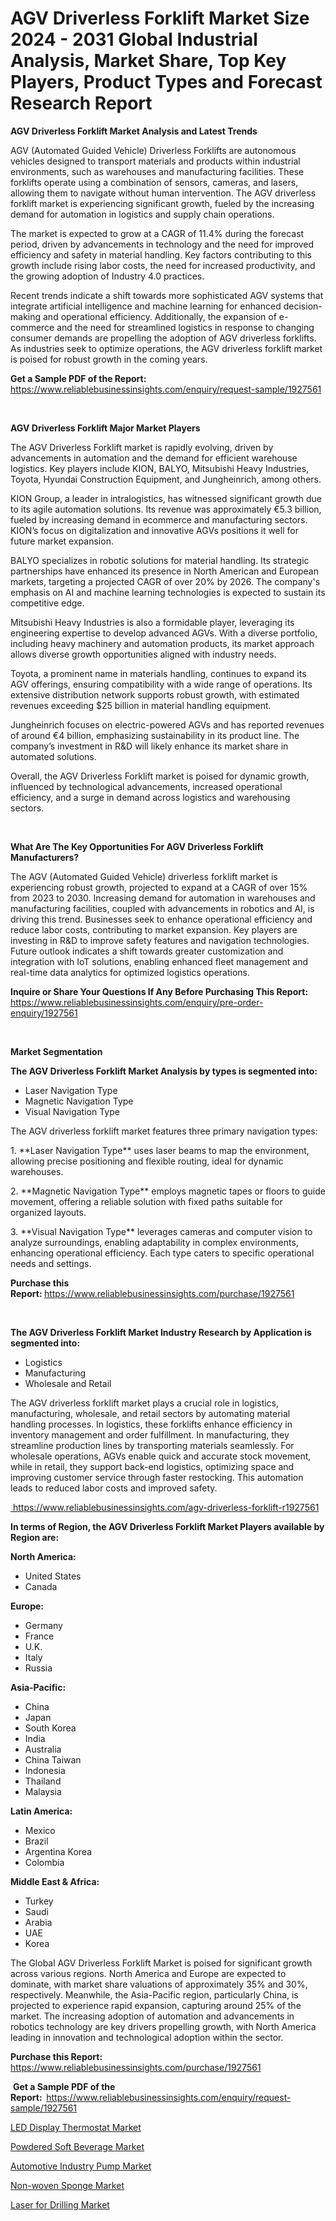 <p><h1>AGV Driverless Forklift Market Size 2024 - 2031 Global Industrial Analysis, Market Share, Top Key Players, Product Types and Forecast Research Report</h1></p><p><strong>AGV Driverless Forklift Market Analysis and Latest Trends</strong></p>
<p><p>AGV (Automated Guided Vehicle) Driverless Forklifts are autonomous vehicles designed to transport materials and products within industrial environments, such as warehouses and manufacturing facilities. These forklifts operate using a combination of sensors, cameras, and lasers, allowing them to navigate without human intervention. The AGV driverless forklift market is experiencing significant growth, fueled by the increasing demand for automation in logistics and supply chain operations. </p><p>The market is expected to grow at a CAGR of 11.4% during the forecast period, driven by advancements in technology and the need for improved efficiency and safety in material handling. Key factors contributing to this growth include rising labor costs, the need for increased productivity, and the growing adoption of Industry 4.0 practices. </p><p>Recent trends indicate a shift towards more sophisticated AGV systems that integrate artificial intelligence and machine learning for enhanced decision-making and operational efficiency. Additionally, the expansion of e-commerce and the need for streamlined logistics in response to changing consumer demands are propelling the adoption of AGV driverless forklifts. As industries seek to optimize operations, the AGV driverless forklift market is poised for robust growth in the coming years.</p></p>
<p><strong>Get a Sample PDF of the Report:&nbsp;</strong> <a href="https://www.reliablebusinessinsights.com/enquiry/request-sample/1927561?utm_campaign=1571&utm_medium=2&utm_source=Github&utm_content=ia&utm_term=25102024&utm_id=agv-driverless-forklift">https://www.reliablebusinessinsights.com/enquiry/request-sample/1927561</a></p>
<p>&nbsp;</p>
<p><strong>AGV Driverless Forklift Major Market Players</strong></p>
<p><p>The AGV Driverless Forklift market is rapidly evolving, driven by advancements in automation and the demand for efficient warehouse logistics. Key players include KION, BALYO, Mitsubishi Heavy Industries, Toyota, Hyundai Construction Equipment, and Jungheinrich, among others.</p><p>KION Group, a leader in intralogistics, has witnessed significant growth due to its agile automation solutions. Its revenue was approximately €5.3 billion, fueled by increasing demand in ecommerce and manufacturing sectors. KION’s focus on digitalization and innovative AGVs positions it well for future market expansion.</p><p>BALYO specializes in robotic solutions for material handling. Its strategic partnerships have enhanced its presence in North American and European markets, targeting a projected CAGR of over 20% by 2026. The company's emphasis on AI and machine learning technologies is expected to sustain its competitive edge.</p><p>Mitsubishi Heavy Industries is also a formidable player, leveraging its engineering expertise to develop advanced AGVs. With a diverse portfolio, including heavy machinery and automation products, its market approach allows diverse growth opportunities aligned with industry needs.</p><p>Toyota, a prominent name in materials handling, continues to expand its AGV offerings, ensuring compatibility with a wide range of operations. Its extensive distribution network supports robust growth, with estimated revenues exceeding $25 billion in material handling equipment.</p><p>Jungheinrich focuses on electric-powered AGVs and has reported revenues of around €4 billion, emphasizing sustainability in its product line. The company’s investment in R&D will likely enhance its market share in automated solutions.</p><p>Overall, the AGV Driverless Forklift market is poised for dynamic growth, influenced by technological advancements, increased operational efficiency, and a surge in demand across logistics and warehousing sectors.</p></p>
<p>&nbsp;</p>
<p><strong>What Are The Key Opportunities For AGV Driverless Forklift Manufacturers?</strong></p>
<p><p>The AGV (Automated Guided Vehicle) driverless forklift market is experiencing robust growth, projected to expand at a CAGR of over 15% from 2023 to 2030. Increasing demand for automation in warehouses and manufacturing facilities, coupled with advancements in robotics and AI, is driving this trend. Businesses seek to enhance operational efficiency and reduce labor costs, contributing to market expansion. Key players are investing in R&D to improve safety features and navigation technologies. Future outlook indicates a shift towards greater customization and integration with IoT solutions, enabling enhanced fleet management and real-time data analytics for optimized logistics operations.</p></p>
<p><strong>Inquire or Share Your Questions If Any Before Purchasing This Report:</strong> <a href="https://www.reliablebusinessinsights.com/enquiry/pre-order-enquiry/1927561?utm_campaign=1571&utm_medium=2&utm_source=Github&utm_content=ia&utm_term=25102024&utm_id=agv-driverless-forklift">https://www.reliablebusinessinsights.com/enquiry/pre-order-enquiry/1927561</a></p>
<p>&nbsp;</p>
<p><strong>Market Segmentation</strong></p>
<p><strong>The AGV Driverless Forklift Market Analysis by types is segmented into:</strong></p>
<p><ul><li>Laser Navigation Type</li><li>Magnetic Navigation Type</li><li>Visual Navigation Type</li></ul></p>
<p><p>The AGV driverless forklift market features three primary navigation types: </p><p>1. **Laser Navigation Type** uses laser beams to map the environment, allowing precise positioning and flexible routing, ideal for dynamic warehouses.</p><p>   </p><p>2. **Magnetic Navigation Type** employs magnetic tapes or floors to guide movement, offering a reliable solution with fixed paths suitable for organized layouts.</p><p>3. **Visual Navigation Type** leverages cameras and computer vision to analyze surroundings, enabling adaptability in complex environments, enhancing operational efficiency. Each type caters to specific operational needs and settings.</p></p>
<p><strong>Purchase this Report:&nbsp;</strong><a href="https://www.reliablebusinessinsights.com/purchase/1927561?utm_campaign=1571&utm_medium=2&utm_source=Github&utm_content=ia&utm_term=25102024&utm_id=agv-driverless-forklift">https://www.reliablebusinessinsights.com/purchase/1927561</a></p>
<p>&nbsp;</p>
<p><strong>The AGV Driverless Forklift Market Industry Research by Application is segmented into:</strong></p>
<p><ul><li>Logistics</li><li>Manufacturing</li><li>Wholesale and Retail</li></ul></p>
<p><p>The AGV driverless forklift market plays a crucial role in logistics, manufacturing, wholesale, and retail sectors by automating material handling processes. In logistics, these forklifts enhance efficiency in inventory management and order fulfillment. In manufacturing, they streamline production lines by transporting materials seamlessly. For wholesale operations, AGVs enable quick and accurate stock movement, while in retail, they support back-end logistics, optimizing space and improving customer service through faster restocking. This automation leads to reduced labor costs and improved safety.</p></p>
<p><a href="https://www.reliablebusinessinsights.com/agv-driverless-forklift-r1927561?utm_campaign=1571&utm_medium=2&utm_source=Github&utm_content=ia&utm_term=25102024&utm_id=agv-driverless-forklift">&nbsp;https://www.reliablebusinessinsights.com/agv-driverless-forklift-r1927561</a></p>
<p><strong>In terms of Region, the AGV Driverless Forklift Market Players available by Region are:</strong></p>
<p>
    <p> <strong> North America: </strong>
        <ul>
            <li>United States</li>
            <li>Canada</li>
        </ul>
        </p> 
    <p> <strong> Europe: </strong>
        <ul>
            <li>Germany</li>
            <li>France</li>
            <li>U.K.</li>
            <li>Italy</li>
            <li>Russia</li>
        </ul>
        </p> 
    <p> <strong> Asia-Pacific: </strong>
        <ul>
            <li>China</li>
            <li>Japan</li>
            <li>South Korea</li>
            <li>India</li>
            <li>Australia</li>
            <li>China Taiwan</li>
            <li>Indonesia</li>
            <li>Thailand</li>
            <li>Malaysia</li>
        </ul>
        </p> 
    <p> <strong> Latin America: </strong>
        <ul>
            <li>Mexico</li>
            <li>Brazil</li>
            <li>Argentina Korea</li>
            <li>Colombia</li>
        </ul>
        </p> 
    <p> <strong> Middle East & Africa: </strong>
        <ul>
            <li>Turkey</li>
            <li>Saudi</li>
            <li>Arabia</li>
            <li>UAE</li>
            <li>Korea</li>
        </ul>
    </p>
    </p>
<p><p>The Global AGV Driverless Forklift Market is poised for significant growth across various regions. North America and Europe are expected to dominate, with market share valuations of approximately 35% and 30%, respectively. Meanwhile, the Asia-Pacific region, particularly China, is projected to experience rapid expansion, capturing around 25% of the market. The increasing adoption of automation and advancements in robotics technology are key drivers propelling growth, with North America leading in innovation and technological adoption within the sector.</p></p>
<p><strong>Purchase this Report: </strong><a href="https://www.reliablebusinessinsights.com/purchase/1927561?utm_campaign=1571&utm_medium=2&utm_source=Github&utm_content=ia&utm_term=25102024&utm_id=agv-driverless-forklift">https://www.reliablebusinessinsights.com/purchase/1927561</a></p>
<p>&nbsp;<strong>Get a Sample PDF of the Report:&nbsp;&nbsp;</strong><a href="https://www.reliablebusinessinsights.com/enquiry/request-sample/1927561?utm_campaign=1571&utm_medium=2&utm_source=Github&utm_content=ia&utm_term=25102024&utm_id=agv-driverless-forklift">https://www.reliablebusinessinsights.com/enquiry/request-sample/1927561</a></p>
<p><strong></strong></p>
<p><p><a href="https://www.linkedin.com/pulse/led-display-thermostat-industry-resonance-133-amplification-blzvc?utm_campaign=1571&utm_medium=2&utm_source=Github&utm_content=ia&utm_term=25102024&utm_id=agv-driverless-forklift">LED Display Thermostat Market</a></p><p><a href="https://www.linkedin.com/pulse/in-depth-powdered-soft-beverage-market-review-size-share-59cagr-u4fcf?utm_campaign=1571&utm_medium=2&utm_source=Github&utm_content=ia&utm_term=25102024&utm_id=agv-driverless-forklift">Powdered Soft Beverage Market</a></p><p><a href="https://www.linkedin.com/pulse/insights-automotive-industry-pump-market-players-size-geographical-ij95c?utm_campaign=1571&utm_medium=2&utm_source=Github&utm_content=ia&utm_term=25102024&utm_id=agv-driverless-forklift">Automotive Industry Pump Market</a></p><p><a href="https://www.linkedin.com/pulse/digital-transformation-non-woven-sponge-industry-market-opportunities-zlc6f?utm_campaign=1571&utm_medium=2&utm_source=Github&utm_content=ia&utm_term=25102024&utm_id=agv-driverless-forklift">Non-woven Sponge Market</a></p><p><a href="https://www.linkedin.com/pulse/laser-drilling-market-outlook-complete-industry-analysis-2024-flvzc?utm_campaign=1571&utm_medium=2&utm_source=Github&utm_content=ia&utm_term=25102024&utm_id=agv-driverless-forklift">Laser for Drilling Market</a></p></p>